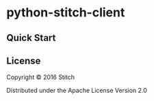 python-stitch-client
====================

Quick Start
-----------

License
-------

Copyright © 2016 Stitch

Distributed under the Apache License Version 2.0

